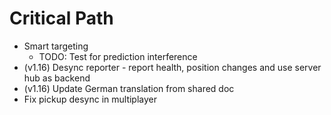 # Critical Path
- Smart targeting
    - TODO: Test for prediction interference
- (v1.16) Desync reporter - report health, position changes and use server hub as backend
- (v1.16) Update German translation from shared doc
- Fix pickup desync in multiplayer